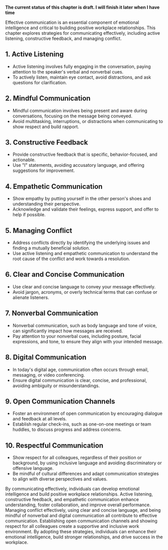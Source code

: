 **The current status of this chapter is draft. I will finish it later when I have time**

Effective communication is an essential component of emotional intelligence and critical to building positive workplace relationships. This chapter explores strategies for communicating effectively, including active listening, constructive feedback, and managing conflict.

**1. Active Listening**
-----------------------

* Active listening involves fully engaging in the conversation, paying attention to the speaker's verbal and nonverbal cues.
* To actively listen, maintain eye contact, avoid distractions, and ask questions for clarification.

**2. Mindful Communication**
----------------------------

* Mindful communication involves being present and aware during conversations, focusing on the message being conveyed.
* Avoid multitasking, interruptions, or distractions when communicating to show respect and build rapport.

**3. Constructive Feedback**
----------------------------

* Provide constructive feedback that is specific, behavior-focused, and actionable.
* Use "I" statements, avoiding accusatory language, and offering suggestions for improvement.

**4. Empathetic Communication**
-------------------------------

* Show empathy by putting yourself in the other person's shoes and understanding their perspective.
* Acknowledge and validate their feelings, express support, and offer to help if possible.

**5. Managing Conflict**
------------------------

* Address conflicts directly by identifying the underlying issues and finding a mutually beneficial solution.
* Use active listening and empathetic communication to understand the root cause of the conflict and work towards a resolution.

**6. Clear and Concise Communication**
--------------------------------------

* Use clear and concise language to convey your message effectively.
* Avoid jargon, acronyms, or overly technical terms that can confuse or alienate listeners.

**7. Nonverbal Communication**
------------------------------

* Nonverbal communication, such as body language and tone of voice, can significantly impact how messages are received.
* Pay attention to your nonverbal cues, including posture, facial expressions, and tone, to ensure they align with your intended message.

**8. Digital Communication**
----------------------------

* In today's digital age, communication often occurs through email, messaging, or video conferencing.
* Ensure digital communication is clear, concise, and professional, avoiding ambiguity or misunderstandings.

**9. Open Communication Channels**
----------------------------------

* Foster an environment of open communication by encouraging dialogue and feedback at all levels.
* Establish regular check-ins, such as one-on-one meetings or team huddles, to discuss progress and address concerns.

**10. Respectful Communication**
--------------------------------

* Show respect for all colleagues, regardless of their position or background, by using inclusive language and avoiding discriminatory or offensive language.
* Be mindful of cultural differences and adapt communication strategies to align with diverse perspectives and values.

By communicating effectively, individuals can develop emotional intelligence and build positive workplace relationships. Active listening, constructive feedback, and empathetic communication enhance understanding, foster collaboration, and improve overall performance. Managing conflict effectively, using clear and concise language, and being mindful of nonverbal and digital communication all contribute to effective communication. Establishing open communication channels and showing respect for all colleagues create a supportive and inclusive work environment. By adopting these strategies, individuals can enhance their emotional intelligence, build stronger relationships, and drive success in the workplace.
